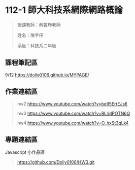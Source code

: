 # 112-1 師大科技系網際網路概論


> 授課教師：蔡芸琤老師
> 
> 姓名：陳芊伃
> 
> 系級：科技系二年級
## 課程筆記區
9/12 https://dolly0106.github.io/MYPAGE/
## 作業連結區
> hw2   https://www.youtube.com/watch?v=be95ErtEJs8
> 
> hw3   https://www.youtube.com/watch?v=RLrjdPOTN6Q
>
> hw4 https://www.youtube.com/watch?v=O_hxSt3qLk4
## 專題連結區
Javascript 小作品區
> https://github.com/Dolly0106/HW3.git


